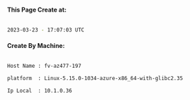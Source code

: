 
   
#### This Page Create at:

```bash

2023-03-23 - 17:07:03 UTC

```

#### Create By Machine:

```bash

Host Name : fv-az477-197

platform  : Linux-5.15.0-1034-azure-x86_64-with-glibc2.35

Ip Local  : 10.1.0.36

```

